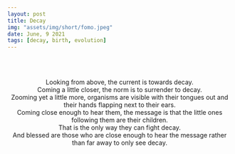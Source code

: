 ```yaml
---
layout: post
title: Decay
img: "assets/img/short/fomo.jpeg"
date: June, 9 2021
tags: [decay, birth, evolution]
---
```


<br><br>
<div align="center">
Looking from above, the current is towards decay.<br>
Coming a little closer, the norm is to surrender to decay. <br>
Zooming yet a little more, organisms are visible with their tongues out and their hands flapping next to their ears.<br>
Coming close enough to hear them, the message is that the little ones following them are their children. <br>
That is the only way they can fight decay.<br>
And blessed are those who are close enough to hear the message rather than far away to only see decay.<br>
  
</div>
<br><br>
<br><br>
<br><br>
<br><br>
<br><br>
<br><br>
